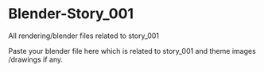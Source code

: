 # Blender-Story_001
All rendering/blender files related to story_001

Paste your blender file here which is related to story_001 and theme images /drawings if any.
